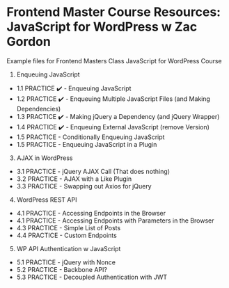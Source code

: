 # Frontend Master Course Resources: JavaScript for WordPress w Zac Gordon
Example files for Frontend Masters Class JavaScript for WordPress Course

1. Enqueuing JavaScript
  - 1.1 PRACTICE ✔️ - Enqueuing JavaScript
  - 1.2 PRACTICE ✔️ - Enqueuing Multiple JavaScript Files (and Making Dependencies)
  - 1.3 PRACTICE ✔️ - Making jQuery a Dependency (and jQuery Wrapper)
  - 1.4 PRACTICE ✔️ - Enqueuing External JavaScript (remove Version)  
  - 1.5 PRACTICE - Conditionally Enqueuing JavaScript
  - 1.5 PRACTICE - Enqueuing JavaScript in a Plugin
3. AJAX in WordPress
  - 3.1 PRACTICE - jQuery AJAX Call (That does nothing)  
  - 3.2 PRACTICE - AJAX with a Like Plugin
  - 3.3 PRACTICE - Swapping out Axios for jQuery
4. WordPress REST API
  - 4.1 PRACTICE - Accessing Endpoints in the Browser
  - 4.1 PRACTICE - Accessing Endpoints with Parameters in the Browser
  - 4.3 PRACTICE - Simple List of Posts
  - 4.4 PRACTICE - Custom Endpoints
5. WP API Authentication w JavaScript
  - 5.1 PRACTICE - jQuery with Nonce
  - 5.2 PRACTICE - Backbone API?
  - 5.3 PRACTICE - Decoupled Authentication with JWT
